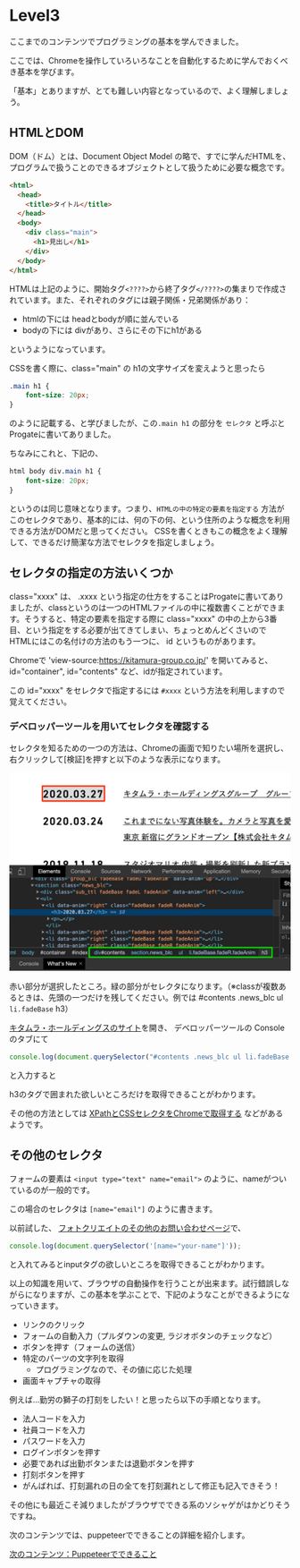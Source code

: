 # Level3

ここまでのコンテンツでプログラミングの基本を学んできました。

ここでは、Chromeを操作していろいろなことを自動化するために学んでおくべき基本を学びます。

「基本」とありますが、とても難しい内容となっているので、よく理解しましょう。

## HTMLとDOM

DOM（ドム）とは、Document Object Model の略で、すでに学んだHTMLを、プログラムで扱うことのできるオブジェクトとして扱うために必要な概念です。

```html
<html>
  <head>
    <title>タイトル</title>
  </head>
  <body>
    <div class="main">
      <h1>見出し</h1>
    </div>
  </body>
</html>
```

HTMLは上記のように、開始タグ`<????>`から終了タグ`</????>`の集まりで作成されています。また、それぞれのタグには親子関係・兄弟関係があり：

- htmlの下には headとbodyが順に並んでいる
- bodyの下には divがあり、さらにその下にh1がある

というようになっています。

CSSを書く際に、class="main" の h1の文字サイズを変えようと思ったら

```css
.main h1 {
    font-size: 20px;
}
```

のように記載する、と学びましたが、この`.main h1` の部分を `セレクタ` と呼ぶとProgateに書いてありました。

ちなみにこれと、下記の、

```css
html body div.main h1 {
    font-size: 20px;
}
```

というのは同じ意味となります。つまり、`HTMLの中の特定の要素を指定する` 方法がこのセレクタであり、基本的には、何の下の何、という住所のような概念を利用できる方法がDOMだと思ってください。
CSSを書くときもこの概念をよく理解して、できるだけ簡潔な方法でセレクタを指定しましょう。

## セレクタの指定の方法いくつか

class="xxxx" は、 .xxxx という指定の仕方をすることはProgateに書いてありましたが、classというのは一つのHTMLファイルの中に複数書くことができます。そうすると、特定の要素を指定する際に class="xxxx" の中の上から3番目、という指定をする必要が出てきてしまい、ちょっとめんどくさいので HTMLにはこの名付けの方法のもう一つに、 id というものがあります。

Chromeで 'view-source:https://kitamura-group.co.jp/' を開いてみると、 id="container", id="contents" など、idが指定されています。

この id="xxxx" をセレクタで指定するには `#xxxx` という方法を利用しますので覚えてください。

### デベロッパーツールを用いてセレクタを確認する

セレクタを知るための一つの方法は、Chromeの画面で知りたい場所を選択し、右クリックして[検証]を押すと以下のような表示になります。

![](./img/inspector.jpg)

赤い部分が選択したところ。緑の部分がセレクタになります。（※classが複数あるときは、先頭の一つだけを残してください。例では #contents .news_blc ul `li.fadeBase` h3）

[キタムラ・ホールディングスのサイト](https://kitamura-group.co.jp/)を開き、 デベロッパーツールの Console のタブにて

```js
console.log(document.querySelector("#contents .news_blc ul li.fadeBase h3"));
```

と入力すると

h3のタグで囲まれた欲しいところだけを取得できることがわかります。

その他の方法としては [XPathとCSSセレクタをChromeで取得する](https://pg.echo-s.net/xpath%E3%81%A8css%E3%82%BB%E3%83%AC%E3%82%AF%E3%82%BF%E3%82%92chrome%E3%81%A7%E5%8F%96%E5%BE%97%E3%81%99%E3%82%8B/) などがあるようです。

## その他のセレクタ

フォームの要素は `<input type="text" name="email">` のように、nameがついているのが一般的です。

この場合のセレクタは `[name="email"]` のように書きます。

以前試した、 [フォトクリエイトのその他のお問い合わせページ](https://www.photocreate.co.jp/contact/form_other/)で、 

```js
console.log(document.querySelector('[name="your-name"]'));
```

と入れてみるとinputタグの欲しいところを取得できることがわかります。

以上の知識を用いて、ブラウザの自動操作を行うことが出来ます。試行錯誤しながらになりますが、この基本を学ぶことで、下記のようなことができるようになっていきます。

- リンクのクリック
- フォームの自動入力（プルダウンの変更, ラジオボタンのチェックなど）
- ボタンを押す（フォームの送信）
- 特定のパーツの文字列を取得
    - プログラミングなので、その値に応じた処理
- 画面キャプチャの取得

例えば...勤労の獅子の打刻をしたい！と思ったら以下の手順となります。

- 法人コードを入力
- 社員コードを入力
- パスワードを入力
- ログインボタンを押す
- 必要であれば出勤ボタンまたは退勤ボタンを押す
- 打刻ボタンを押す
- がんばれば、打刻漏れの日の全てを打刻漏れとして修正も記入できそう！

その他にも最近こそ減りましたがブラウザでできる系のソシャゲがはかどりそうですね。

次のコンテンツでは、puppeteerでできることの詳細を紹介します。

[次のコンテンツ：Puppeteerでできること](./puppeteer)
